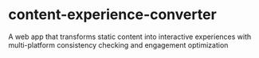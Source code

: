 # content-experience-converter
A web app that transforms static content into interactive experiences with multi-platform consistency checking and engagement optimization
